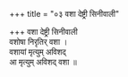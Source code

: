 +++
title = "०३ वशा देष्ट्री सिनीवाली"

+++
वशा देष्ट्री सिनीवाली  
वशोषा निरृतिर् वशा ।  
वशायां मृत्युम् अविशद्  
आ मृत्युम् अविशद् वशा ॥